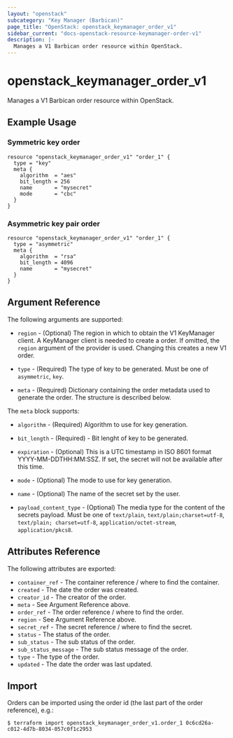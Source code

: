```yaml
---
layout: "openstack"
subcategory: "Key Manager (Barbican)"
page_title: "OpenStack: openstack_keymanager_order_v1"
sidebar_current: "docs-openstack-resource-keymanager-order-v1"
description: |-
  Manages a V1 Barbican order resource within OpenStack.
---
```


# openstack\_keymanager\_order\_v1

Manages a V1 Barbican order resource within OpenStack.

## Example Usage

### Symmetric key order

```hcl
resource "openstack_keymanager_order_v1" "order_1" {
  type = "key"
  meta {
    algorithm  = "aes"
    bit_length = 256
    name       = "mysecret"
    mode       = "cbc"
  }
}
```

### Asymmetric key pair order

```hcl
resource "openstack_keymanager_order_v1" "order_1" {
  type = "asymmetric"
  meta {
    algorithm  = "rsa"
    bit_length = 4096
    name       = "mysecret"
  }
}
```

## Argument Reference

The following arguments are supported:

* `region` - (Optional) The region in which to obtain the V1 KeyManager client.
    A KeyManager client is needed to create a order. If omitted, the
    `region` argument of the provider is used. Changing this creates a new
    V1 order.

* `type` - (Required) The type of key to be generated. Must be one of `asymmetric`, `key`.

* `meta` - (Required) Dictionary containing the order metadata used to generate the order. The structure is described below.

The `meta` block supports:

* `algorithm` - (Required) Algorithm to use for key generation.

* `bit_length` - (Required) - Bit lenght of key to be generated.

* `expiration` - (Optional) This is a UTC timestamp in ISO 8601 format YYYY-MM-DDTHH:MM:SSZ. If set, the secret will not be available after this time.

* `mode` - (Optional) The mode to use for key generation.

* `name` - (Optional) The name of the secret set by the user.

* `payload_content_type` - (Optional) The media type for the content of the secrets payload. Must be one of `text/plain`, `text/plain;charset=utf-8`, `text/plain; charset=utf-8`, `application/octet-stream`, `application/pkcs8`.

## Attributes Reference

The following attributes are exported:

* `container_ref` - The container reference / where to find the container.
* `created` - The date the order was created.
* `creator_id` - The creator of the order.
* `meta` - See Argument Reference above.
* `order_ref` - The order reference / where to find the order.
* `region` - See Argument Reference above.
* `secret_ref` - The secret reference / where to find the secret.
* `status` - The status of the order.
* `sub_status` - The sub status of the order.
* `sub_status_message` - The sub status message of the order.
* `type` - The type of the order.
* `updated` - The date the order was last updated.

## Import

Orders can be imported using the order id (the last part of the order reference), e.g.:

```
$ terraform import openstack_keymanager_order_v1.order_1 0c6cd26a-c012-4d7b-8034-057c0f1c2953
```
